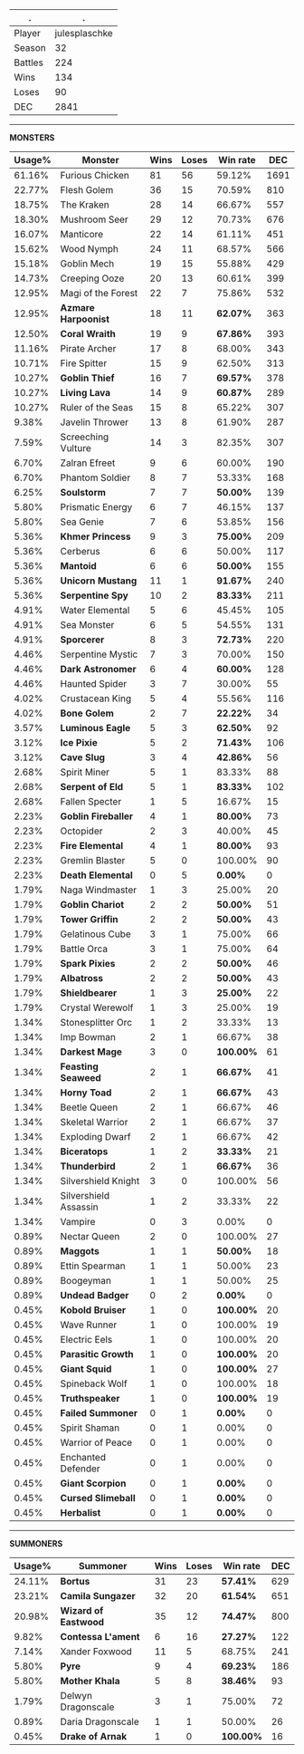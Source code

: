 .|.
|-|-
Player|julesplaschke
Season|32
Battles|224
Wins|134
Loses|90
DEC|2841

---
**MONSTERS**

Usage%|Monster|Wins|Loses|Win rate|DEC|
-|-|-|-|-|-|
61.16%|Furious Chicken|81|56|59.12%|1691|
22.77%|Flesh Golem|36|15|70.59%|810|
18.75%|The Kraken|28|14|66.67%|557|
18.30%|Mushroom Seer|29|12|70.73%|676|
16.07%|Manticore|22|14|61.11%|451|
15.62%|Wood Nymph|24|11|68.57%|566|
15.18%|Goblin Mech|19|15|55.88%|429|
14.73%|Creeping Ooze|20|13|60.61%|399|
12.95%|Magi of the Forest|22|7|75.86%|532|
12.95%|**Azmare Harpoonist**|18|11|**62.07%**|363|
12.50%|**Coral Wraith**|19|9|**67.86%**|393|
11.16%|Pirate Archer|17|8|68.00%|343|
10.71%|Fire Spitter|15|9|62.50%|313|
10.27%|**Goblin Thief**|16|7|**69.57%**|378|
10.27%|**Living Lava**|14|9|**60.87%**|289|
10.27%|Ruler of the Seas|15|8|65.22%|307|
9.38%|Javelin Thrower|13|8|61.90%|287|
7.59%|Screeching Vulture|14|3|82.35%|307|
6.70%|Zalran Efreet|9|6|60.00%|190|
6.70%|Phantom Soldier|8|7|53.33%|168|
6.25%|**Soulstorm**|7|7|**50.00%**|139|
5.80%|Prismatic Energy|6|7|46.15%|137|
5.80%|Sea Genie|7|6|53.85%|156|
5.36%|**Khmer Princess**|9|3|**75.00%**|209|
5.36%|Cerberus|6|6|50.00%|117|
5.36%|**Mantoid**|6|6|**50.00%**|155|
5.36%|**Unicorn Mustang**|11|1|**91.67%**|240|
5.36%|**Serpentine Spy**|10|2|**83.33%**|211|
4.91%|Water Elemental|5|6|45.45%|105|
4.91%|Sea Monster|6|5|54.55%|131|
4.91%|**Sporcerer**|8|3|**72.73%**|220|
4.46%|Serpentine Mystic|7|3|70.00%|150|
4.46%|**Dark Astronomer**|6|4|**60.00%**|128|
4.46%|Haunted Spider|3|7|30.00%|55|
4.02%|Crustacean King|5|4|55.56%|116|
4.02%|**Bone Golem**|2|7|**22.22%**|34|
3.57%|**Luminous Eagle**|5|3|**62.50%**|92|
3.12%|**Ice Pixie**|5|2|**71.43%**|106|
3.12%|**Cave Slug**|3|4|**42.86%**|56|
2.68%|Spirit Miner|5|1|83.33%|88|
2.68%|**Serpent of Eld**|5|1|**83.33%**|102|
2.68%|Fallen Specter|1|5|16.67%|15|
2.23%|**Goblin Fireballer**|4|1|**80.00%**|73|
2.23%|Octopider|2|3|40.00%|45|
2.23%|**Fire Elemental**|4|1|**80.00%**|93|
2.23%|Gremlin Blaster|5|0|100.00%|90|
2.23%|**Death Elemental**|0|5|**0.00%**|0|
1.79%|Naga Windmaster|1|3|25.00%|20|
1.79%|**Goblin Chariot**|2|2|**50.00%**|51|
1.79%|**Tower Griffin**|2|2|**50.00%**|43|
1.79%|Gelatinous Cube|3|1|75.00%|66|
1.79%|Battle Orca|3|1|75.00%|64|
1.79%|**Spark Pixies**|2|2|**50.00%**|46|
1.79%|**Albatross**|2|2|**50.00%**|43|
1.79%|**Shieldbearer**|1|3|**25.00%**|22|
1.79%|Crystal Werewolf|1|3|25.00%|19|
1.34%|Stonesplitter Orc|1|2|33.33%|13|
1.34%|Imp Bowman|2|1|66.67%|38|
1.34%|**Darkest Mage**|3|0|**100.00%**|61|
1.34%|**Feasting Seaweed**|2|1|**66.67%**|41|
1.34%|**Horny Toad**|2|1|**66.67%**|43|
1.34%|Beetle Queen|2|1|66.67%|46|
1.34%|Skeletal Warrior|2|1|66.67%|37|
1.34%|Exploding Dwarf|2|1|66.67%|42|
1.34%|**Biceratops**|1|2|**33.33%**|21|
1.34%|**Thunderbird**|2|1|**66.67%**|36|
1.34%|Silvershield Knight|3|0|100.00%|56|
1.34%|Silvershield Assassin|1|2|33.33%|22|
1.34%|Vampire|0|3|0.00%|0|
0.89%|Nectar Queen|2|0|100.00%|27|
0.89%|**Maggots**|1|1|**50.00%**|18|
0.89%|Ettin Spearman|1|1|50.00%|23|
0.89%|Boogeyman|1|1|50.00%|25|
0.89%|**Undead Badger**|0|2|**0.00%**|0|
0.45%|**Kobold Bruiser**|1|0|**100.00%**|20|
0.45%|Wave Runner|1|0|100.00%|19|
0.45%|Electric Eels|1|0|100.00%|20|
0.45%|**Parasitic Growth**|1|0|**100.00%**|20|
0.45%|**Giant Squid**|1|0|**100.00%**|27|
0.45%|Spineback Wolf|1|0|100.00%|18|
0.45%|**Truthspeaker**|1|0|**100.00%**|19|
0.45%|**Failed Summoner**|0|1|**0.00%**|0|
0.45%|Spirit Shaman|0|1|0.00%|0|
0.45%|Warrior of Peace|0|1|0.00%|0|
0.45%|Enchanted Defender|0|1|0.00%|0|
0.45%|**Giant Scorpion**|0|1|**0.00%**|0|
0.45%|**Cursed Slimeball**|0|1|**0.00%**|0|
0.45%|**Herbalist**|0|1|**0.00%**|0|

---
**SUMMONERS**

Usage%|Summoner|Wins|Loses|Win rate|DEC|
-|-|-|-|-|-|
24.11%|**Bortus**|31|23|**57.41%**|629|
23.21%|**Camila Sungazer**|32|20|**61.54%**|651|
20.98%|**Wizard of Eastwood**|35|12|**74.47%**|800|
9.82%|**Contessa L'ament**|6|16|**27.27%**|122|
7.14%|Xander Foxwood|11|5|68.75%|241|
5.80%|**Pyre**|9|4|**69.23%**|186|
5.80%|**Mother Khala**|5|8|**38.46%**|93|
1.79%|Delwyn Dragonscale|3|1|75.00%|72|
0.89%|Daria Dragonscale|1|1|50.00%|26|
0.45%|**Drake of Arnak**|1|0|**100.00%**|16|
